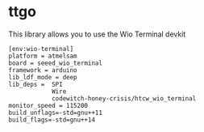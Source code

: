 # ttgo

This library allows you to use the Wio Terminal devkit

```
[env:wio-terminal]
platform = atmelsam
board = seeed_wio_terminal
framework = arduino
lib_ldf_mode = deep
lib_deps = 	SPI
			Wire
			codewitch-honey-crisis/htcw_wio_terminal
monitor_speed = 115200
build_unflags=-std=gnu++11
build_flags=-std=gnu++14
```